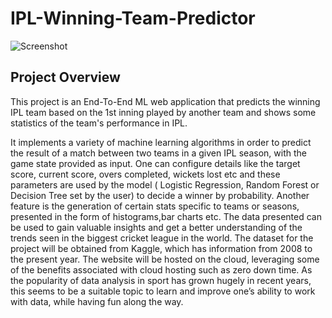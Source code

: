 # IPL-Winning-Team-Predictor
![Screenshot](https://github.com/skrishnan2001/IPL-Winning-Team-Predictor/blob/master/Images/IPL_background_image.jpg)


## Project Overview
This project is an End-To-End ML web application that predicts the winning IPL team based on the 1st inning played by another team and shows some statistics of  the team's performance in IPL.<br/>

It implements a variety of machine learning algorithms in order to predict the
result of a match between two teams in a given IPL season, with the game state provided
as input. One can configure details like the target score, current score, overs completed,
wickets lost etc and these parameters are used by the model ( Logistic Regression,
Random Forest or Decision Tree set by the user) to decide a winner by
probability.
Another feature is the generation of certain stats specific to teams or seasons,
presented in the form of histograms,bar charts etc. The data presented can be
used to gain valuable insights and get a better understanding of the trends seen
in the biggest cricket league in the world.
The dataset for the project will be obtained from Kaggle, which has information
from 2008 to the present year.
The website will be hosted on the cloud, leveraging some of the benefits
associated with cloud hosting such as zero down time.
As the popularity of data analysis in sport has grown hugely in recent years, this
seems to be a suitable topic to learn and improve one’s ability to work with data,
while having fun along the way.
